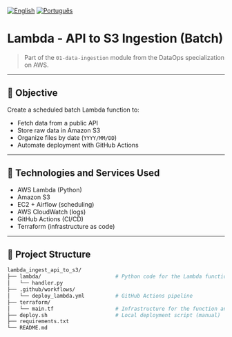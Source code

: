 [![English](https://img.shields.io/badge/lang-en-blue.svg)](README.md)
[![Português](https://img.shields.io/badge/lang-pt--br-green.svg)](README.pt-br.md)

# Lambda - API to S3 Ingestion (Batch)

> Part of the `01-data-ingestion` module from the DataOps specialization on AWS.

---

## 📌 Objective

Create a scheduled batch Lambda function to:

- Fetch data from a public API  
- Store raw data in Amazon S3  
- Organize files by date (`YYYY/MM/DD`)  
- Automate deployment with GitHub Actions  

---

## 🧰 Technologies and Services Used

- AWS Lambda (Python)  
- Amazon S3  
- EC2 + Airflow (scheduling)  
- AWS CloudWatch (logs)  
- GitHub Actions (CI/CD)  
- Terraform (infrastructure as code)  

---

## 🧱 Project Structure

```bash
lambda_ingest_api_to_s3/
├── lambda/                        # Python code for the Lambda function
│   └── handler.py
├── .github/workflows/
│   └── deploy_lambda.yml          # GitHub Actions pipeline
├── terraform/
│   └── main.tf                    # Infrastructure for the function and S3
├── deploy.sh                      # Local deployment script (manual)
├── requirements.txt
└── README.md
